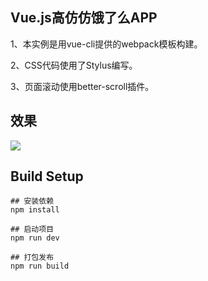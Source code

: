 
## Vue.js高仿仿饿了么APP


1、本实例是用vue-cli提供的webpack模板构建。

2、CSS代码使用了Stylus编写。

3、页面滚动使用better-scroll插件。

## 效果

![](https://github.com/xiuchundu/imitate-ele/blob/master/show.gif)

## Build Setup
	
	## 安装依赖
	npm install
	
	## 启动项目
	npm run dev
	
	## 打包发布
	npm run build
	


